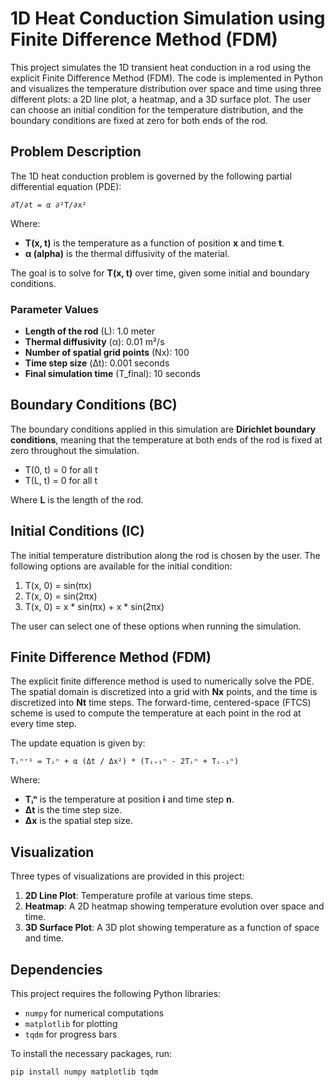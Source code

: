 # 1D Heat Conduction Simulation using Finite Difference Method (FDM)

This project simulates the 1D transient heat conduction in a rod using the explicit Finite Difference Method (FDM). The code is implemented in Python and visualizes the temperature distribution over space and time using three different plots: a 2D line plot, a heatmap, and a 3D surface plot. The user can choose an initial condition for the temperature distribution, and the boundary conditions are fixed at zero for both ends of the rod.

## Problem Description

The 1D heat conduction problem is governed by the following partial differential equation (PDE):

    ∂T/∂t = α ∂²T/∂x²

Where:
- **T(x, t)** is the temperature as a function of position **x** and time **t**.
- **α (alpha)** is the thermal diffusivity of the material.

The goal is to solve for **T(x, t)** over time, given some initial and boundary conditions.

### Parameter Values
- **Length of the rod** (L): 1.0 meter
- **Thermal diffusivity** (α): 0.01 m²/s
- **Number of spatial grid points** (Nx): 100
- **Time step size** (Δt): 0.001 seconds
- **Final simulation time** (T_final): 10 seconds

## Boundary Conditions (BC)

The boundary conditions applied in this simulation are **Dirichlet boundary conditions**, meaning that the temperature at both ends of the rod is fixed at zero throughout the simulation.

- T(0, t) = 0 for all t
- T(L, t) = 0 for all t

Where **L** is the length of the rod.

## Initial Conditions (IC)

The initial temperature distribution along the rod is chosen by the user. The following options are available for the initial condition:

1. T(x, 0) = sin(πx)
2. T(x, 0) = sin(2πx)
3. T(x, 0) = x * sin(πx) + x * sin(2πx)

The user can select one of these options when running the simulation.

## Finite Difference Method (FDM)

The explicit finite difference method is used to numerically solve the PDE. The spatial domain is discretized into a grid with **Nx** points, and the time is discretized into **Nt** time steps. The forward-time, centered-space (FTCS) scheme is used to compute the temperature at each point in the rod at every time step.

The update equation is given by:

    Tᵢⁿ⁺¹ = Tᵢⁿ + α (Δt / Δx²) * (Tᵢ₊₁ⁿ - 2Tᵢⁿ + Tᵢ₋₁ⁿ)

Where:
- **Tᵢⁿ** is the temperature at position **i** and time step **n**.
- **Δt** is the time step size.
- **Δx** is the spatial step size.

## Visualization

Three types of visualizations are provided in this project:
1. **2D Line Plot**: Temperature profile at various time steps.
2. **Heatmap**: A 2D heatmap showing temperature evolution over space and time.
3. **3D Surface Plot**: A 3D plot showing temperature as a function of space and time.

## Dependencies

This project requires the following Python libraries:
- `numpy` for numerical computations
- `matplotlib` for plotting
- `tqdm` for progress bars

To install the necessary packages, run:

```bash
pip install numpy matplotlib tqdm
